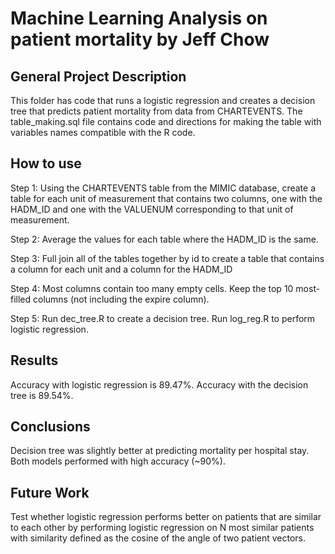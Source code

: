 # Machine Learning Analysis on patient mortality by Jeff Chow

## General Project Description

This folder has code that runs a logistic regression and creates a decision tree that predicts patient mortality from data from CHARTEVENTS. The table_making.sql file contains code and directions for making the table with variables names compatible with the R code. 

## How to use

Step 1: Using the CHARTEVENTS table from the MIMIC database, create a table for each unit of measurement that contains two columns, one with the HADM_ID and one with the VALUENUM corresponding to that unit of measurement. 

Step 2: Average the values for each table where the HADM_ID is the same. 

Step 3: Full join all of the tables together by id to create a table that contains a column for each unit and a column for the HADM_ID

Step 4: Most columns contain too many empty cells. Keep the top 10 most-filled columns (not including the expire column). 

Step 5: Run dec_tree.R to create a decision tree. Run log_reg.R to perform logistic regression. 

## Results 

Accuracy with logistic regression is 89.47%. Accuracy with the decision tree is 89.54%. 

## Conclusions

Decision tree was slightly better at predicting mortality per hospital stay. Both models performed with high accuracy (~90%). 

## Future Work

Test whether logistic regression performs better on patients that are similar to each other by performing logistic regression on N most similar patients with similarity defined as the cosine of the angle of two patient vectors. 
